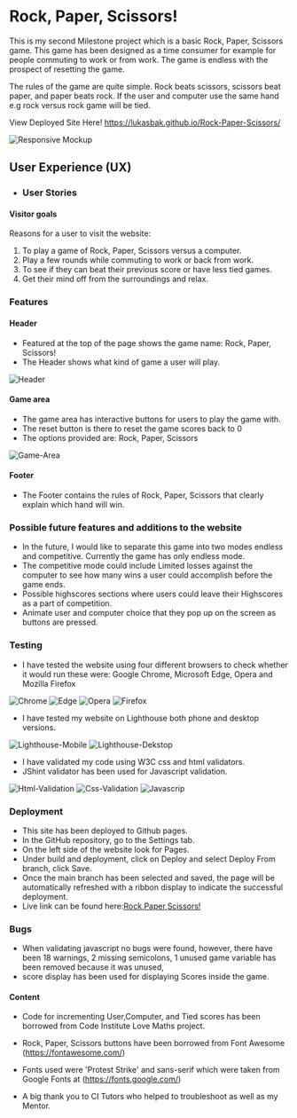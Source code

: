 # Rock, Paper, Scissors!

This is my second Milestone project which is a basic Rock, Paper, Scissors game. This game has been designed as a time consumer for example for people commuting to work or from work. The game is endless with the prospect of resetting the game.

The rules of the game are quite simple. Rock beats scissors, scissors beat paper, and paper beats rock. If the user and computer use the same hand e.g rock versus rock game will be tied.

View Deployed Site Here! <https://lukasbak.github.io/Rock-Paper-Scissors/>

![Responsive Mockup](documentation/support-images/am-i-responsive.png)

## User Experience (UX)

- ### User Stories

#### Visitor goals

Reasons for a user to visit the website:

1. To play a game of Rock, Paper, Scissors versus a computer.
2. Play a few rounds while commuting to work or back from work.
3. To see if they can beat their previous score or have less tied games.
4. Get their mind off from the surroundings and relax.

### Features

#### Header

- Featured at the top of the page shows the game name: Rock, Paper, Scissors!
- The Header shows what kind of game a user will play.

![Header](documentation/support-images/header.png)

#### Game area

- The game area has interactive buttons for users to play the game with.
- The reset button is there to reset the game scores back to 0
- The options provided are: Rock, Paper, Scissors

![Game-Area](documentation/support-images/game-area.png)

#### Footer

-  The Footer contains the rules of Rock, Paper, Scissors that clearly explain which hand will win.

### Possible future features and additions to the website

- In the future, I would like to separate this game into two modes endless and competitive. Currently the game has only endless mode.
- The competitive mode could include Limited losses against the computer to see how many wins a user could accomplish before the game ends.
- Possible highscores sections where users could leave their Highscores as a part of competition.
- Animate user and computer choice that they pop up on the screen as buttons are pressed.

### Testing

- I have tested the website using four different browsers to check whether it would run these were: Google Chrome, Microsoft Edge, Opera and Mozilla Firefox

![Chrome](documentation/support-images/chrome-view.png)
![Edge](documentation/support-images/edge.png)
![Opera](documentation/support-images/opera.png)
![Firefox](documentation/support-images/firefox.png)

- I have tested my website on Lighthouse both phone and desktop versions.

![Lighthouse-Mobile](documentation/support-images/lighthouse-mob.png)
![Lighthouse-Dekstop](documentation/support-images/lighthouse-dekstop.png)

- I  have validated my code using W3C css and html validators.
- JShint validator has been used for Javascript validation.

![Html-Validation](documentation/support-images/html-validation.png)
![Css-Validation](documentation/support-images/css-validation.png)
![Javascrip](documentation/support-images/js-validation.png)


### Deployment

- This site has been deployed to Github pages.
- In the GitHub repository, go to the Settings tab.
- On the left side of the website look for Pages.
- Under build and deployment, click on Deploy and select Deploy From branch, click Save.
- Once the main branch has been selected and saved, the page will be automatically refreshed with a ribbon display to indicate the successful deployment.
- Live link can be found here:[Rock,Paper,Scissors!](https://lukasbak.github.io/Rock-Paper-Scissors/)

### Bugs

- When validating javascript no bugs were found, however, there have been 18 warnings, 2 missing semicolons, 1 unused game variable has been removed because it was unused,
- score display has been used for displaying Scores inside the game.

####  Content

- Code for incrementing User,Computer, and Tied scores has been borrowed from Code Institute Love Maths project.
- Rock, Paper, Scissors buttons have been borrowed from Font Awesome (https://fontawesome.com/)
- Fonts used were 'Protest Strike' and sans-serif which were taken from Google Fonts at (https://fonts.google.com/)

- A big thank you to CI Tutors who helped to troubleshoot as well as my Mentor.

